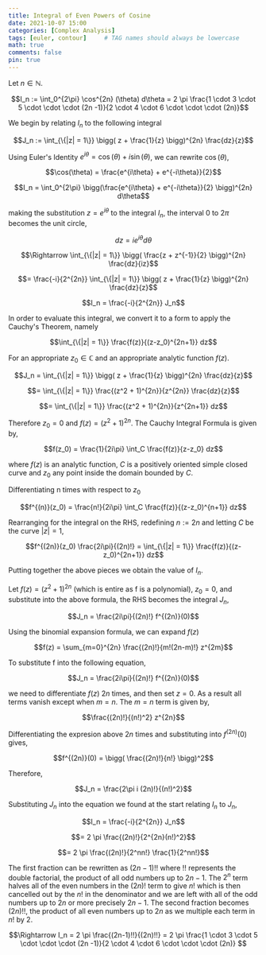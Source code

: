 ```yaml
---
title: Integral of Even Powers of Cosine
date: 2021-10-07 15:00
categories: [Complex Analysis]
tags: [euler, contour]     # TAG names should always be lowercase
math: true
comments: false
pin: true
---
```

Let $n \in \mathbb{N}$.

$$I_n := \int_0^{2\pi} \cos^{2n} (\theta) d\theta = 2 \pi \frac{1 \cdot 3 \cdot 5 \cdot \cdot \cdot (2n -1)}{2 \cdot 4 \cdot 6 \cdot \cdot \cdot (2n)}$$

We begin by relating $I_n$ to the following integral

$$J_n := \int_{\{|z| = 1\}} \bigg( z + \frac{1}{z} \bigg)^{2n} \frac{dz}{z}$$

Using Euler's Identity $e^{i \theta} = \cos(\theta) + i\sin(\theta)$, we can rewrite
$\cos(\theta)$,

$$\cos(\theta) = \frac{e^{i\theta} + e^{-i\theta}}{2}$$

$$I_n = \int_0^{2\pi} \bigg(\frac{e^{i\theta} + e^{-i\theta}}{2} \bigg)^{2n} d\theta$$

making the substitution $z = e^{i \theta}$ to the integral $I_n$, the interval 0 to $2\pi$ becomes the unit circle,

$$dz = i e^{i\theta} d\theta$$

$$\Rightarrow \int_{\{|z| = 1\}} \bigg( \frac{z + z^{-1}}{2} \bigg)^{2n} \frac{dz}{iz}$$

$$= \frac{-i}{2^{2n}} \int_{\{|z| = 1\}} \bigg( z + \frac{1}{z} \bigg)^{2n} \frac{dz}{z}$$

$$I_n =  \frac{-i}{2^{2n}} J_n$$

In order to evaluate this integral, we convert it to a form to apply the Cauchy's Theorem, namely

$$\int_{\{|z| = 1\}} \frac{f(z)}{(z-z_0)^{2n+1}} dz$$

For an appropriate $z_0 \in \mathbb{C}$ and an appropriate analytic function $f(z)$.

$$J_n = \int_{\{|z| = 1\}} \bigg( z + \frac{1}{z} \bigg)^{2n} \frac{dz}{z}$$

$$= \int_{\{|z| = 1\}} \frac{(z^2 + 1)^{2n}}{z^{2n}} \frac{dz}{z}$$

$$= \int_{\{|z| = 1\}} \frac{(z^2 + 1)^{2n}}{z^{2n+1}} dz$$

Therefore $z_0 = 0$ and $f(z) = (z^2+1)^{2n}$. The Cauchy Integral Formula is given by,

$$f(z_0) = \frac{1}{2i\pi} \int_C \frac{f(z)}{z-z_0} dz$$

where $f(z)$ is an analytic function, $C$ is a positively oriented simple closed curve and $z_0$ any point inside the
domain bounded by $C$.

Differentiating n times with respect to $z_0$

$$f^{(n)}(z_0) = \frac{n!}{2i\pi} \int_C \frac{f(z)}{(z-z_0)^{n+1}} dz$$

Rearranging for the integral on the RHS, redefining $n:=2n$ and letting $C$ be the curve $|z| = 1$,

$$f^{(2n)}(z_0) \frac{2i\pi}{(2n)!} = \int_{\{|z| = 1\}} \frac{f(z)}{(z-z_0)^{2n+1}} dz$$

Putting together the above pieces we obtain the value of $I_n$.

Let $f(z) = (z^2+1)^{2n}$ (which is entire as f is a polynomial), $z_0 = 0$, and substitute into the above formula, the RHS becomes the integral $J_n$,

$$J_n = \frac{2i\pi}{(2n)!} f^{(2n)}(0)$$

Using the binomial expansion formula, we can expand $f(z)$

$$f(z) = \sum_{m=0}^{2n} \frac{(2n)!}{m!(2n-m)!} z^{2m}$$

To substitute f into the following equation,

$$J_n = \frac{2i\pi}{(2n)!} f^{(2n)}(0)$$

we need to differentiate $f(z)$ $2n$ times, and then set $z = 0$. As a result all
terms vanish except when $m = n$. The $m = n$ term is given by,

$$\frac{(2n)!}{(n!)^2} z^{2n}$$

Differentiating the expresion above $2n$ times and substituting into $f^{(2n)}(0)$ gives,

$$f^{(2n)}(0) = \bigg( \frac{(2n)!}{n!} \bigg)^2$$

Therefore,

$$J_n = \frac{2\pi i (2n)!}{(n!)^2}$$

Substituting $J_n$ into the equation we found at the start relating $I_n$ to $J_n$,

$$I_n =  \frac{-i}{2^{2n}} J_n$$

$$= 2 \pi \frac{(2n)!}{2^{2n}(n!)^2}$$

$$= 2 \pi \frac{(2n)!}{2^nn!} \frac{1}{2^nn!}$$

The first fraction can be rewritten as $(2n-1)!!$ where !! represents the double factorial, the product of all odd
numbers up to $2n-1$. The $2^n$ term halves all of the even numbers in the $(2n)!$ term to give $n!$ which is then
cancelled out by the $n!$ in the denominator and we are left with all of the odd numbers up to $2n$ or more precisely
$2n-1$. The second fraction becomes $(2n)!!$, the product of all even numbers up to $2n$ as we multiple each term in
$n!$ by 2.

$$\Rightarrow I_n = 2 \pi \frac{(2n-1)!!}{(2n)!!} = 2 \pi \frac{1 \cdot 3 \cdot 5 \cdot \cdot \cdot (2n -1)}{2 \cdot 4 \cdot 6 \cdot \cdot \cdot (2n)} $$
